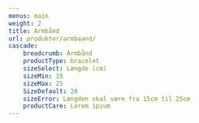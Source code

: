```yaml
---
menus: main
weight: 2
title: Armbånd
url: produkter/armbaand/
cascade:
    breadcrumb: Armbånd
    productType: bracelet
    sizeSelect: Længde (cm)
    sizeMin: 15
    sizeMax: 25
    SizeDefault: 20
    sizeError: Længden skal være fra 15cm til 25cm
    productCare: Lorem ipsum
---
```

